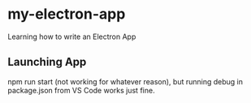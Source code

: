 # my-electron-app
Learning how to write an Electron App

## Launching App
npm run start (not working for whatever reason), but running debug in package.json from VS Code works just fine.
